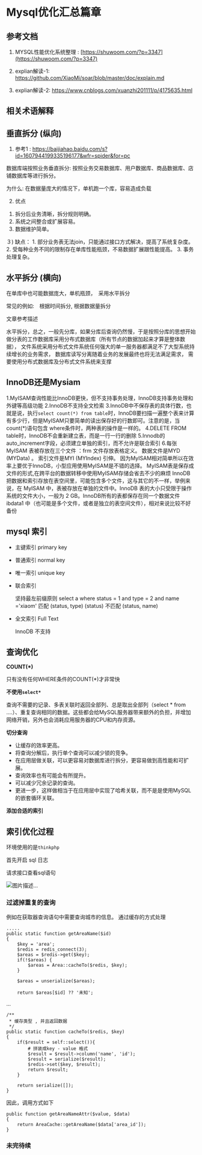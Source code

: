 # Mysql优化汇总篇章

## 参考文档

1) MYSQL性能优化系统整理 : [https://shuwoom.com/?p=3347](https://shuwoom.com/?p=3347)

2) explian解读-1: https://github.com/XiaoMi/soar/blob/master/doc/explain.md

3) explian解读-2: https://www.cnblogs.com/xuanzhi201111/p/4175635.html

## 相关术语解释

## 垂直拆分 (纵向)

1) 参考1 : https://baijiahao.baidu.com/s?id=1607944199335196177&wfr=spider&for=pc

数据库端按照业务垂直拆分: 按照业务交易数据库、用户数据库、商品数据库、店铺数据库等进行拆分。 

为什么: 在数据量庞大的情况下，单机跑一个库，容易造成负载

2) 优点

1. 拆分后业务清晰，拆分规则明确。
2. 系统之间整合或扩展容易。
3. 数据维护简单。

３) 缺点：
    1. 部分业务表无法join，只能通过接口方式解决，提高了系统复杂度。
    2. 受每种业务不同的限制存在单库性能瓶颈，不易数据扩展跟性能提高。
    3. 事务处理复杂。
    
## 水平拆分 (横向)

在单库中也可能数据庞大，单机瓶颈，　采用水平拆分

常见的例如:　根据时间拆分, 根据数据量拆分

文章参考描述

水平拆分，总之，一般先分库，如果分库后查询仍然慢，于是按照分库的思想开始做分表的工作数据库采用分布式数据库（所有节点的数据加起来才算是整体数据），
文件系统采用分布式文件系统任何强大的单一服务器都满足不了大型系统持续增长的业务需求，
数据库读写分离随着业务的发展最终也将无法满足需求，
需要使用分布式数据库及分布式文件系统来支撑


## InnoDB还是Mysiam

1.MyISAM查询性能比InnoDB更快，但不支持事务处理，InnoDB支持事务处理和外键等高级功能
2.InnoDB不支持全文检索
3.InnoDB中不保存表的具体行数，也就是说，执行`select count(*) from table`时，InnoDB要扫描一遍整个表来计算有多少行，但是MyISAM只要简单的读出保存好的行数即可。注意的是，当count(*)语句包含 where条件时，两种表的操作是一样的。
4.DELETE FROM table时，InnoDB不会重新建立表，而是一行一行的删除
5.Innodb的auto_increment字段，必须建立单独的索引，而不允许是联合索引
6.每张MyISAM 表被存放在三个文件 ：frm 文件存放表格定义。 数据文件是MYD (MYData) 。 索引文件是MYI (MYIndex) 引伸。
因为MyISAM相对简单所以在效率上要优于InnoDB，小型应用使用MyISAM是不错的选择。
MyISAM表是保存成文件的形式,在跨平台的数据转移中使用MyISAM存储会省去不少的麻烦
InnoDB 把数据和索引存放在表空间里，可能包含多个文件，这与其它的不一样，举例来说，在 MyISAM 中，表被存放在单独的文件中。InnoDB 表的大小只受限于操作系统的文件大小，一般为 2 GB。InnoDB所有的表都保存在同一个数据文件 ibdata1 中（也可能是多个文件，或者是独立的表空间文件），相对来说比较不好备份

## mysql 索引

- 主键索引 primary key

- 普通索引 normal key

- 唯一索引 unique key

- 联合索引

    坚持最左前缀原则 select a where status = 1 and type = 2 and name ='xiaom' 
    匹配 (status, type) (status)
    不匹配 (status, name)

- 全文索引 Full Text

    InnoDB 不支持

## 查询优化

**COUNT(*)**

只有没有任何WHERE条件的COUNT(*)才非常快

**不使用`select*`**

查询不需要的记录、多表关联时返回全部列、总是取出全部列（select * from ….）、重复查询相同的数据。这些都会给MySQL服务器带来额外的负担，并增加网络开销，另外也会消耗应用服务器的CPU和内存资源。

**切分查询**

- 让缓存的效率更高。
- 将查询分解后，执行单个查询可以减少锁的竞争。
- 在应用层做关联，可以更容易对数据库进行拆分，更容易做到高性能和可扩展。
- 查询效率也有可能会有所提升。
- 可以减少冗余记录的查询。
- 更进一步，这样做相当于在应用层中实现了哈希关联，而不是是使用MySQL的嵌套循环关联。

**添加合适的索引**


## 索引优化过程

环境使用的是`thinkphp`

首先开启 sql 日志

请求接口查看sql语句

![图片描述...](http://cdn.surest.cn/FtbF5SESVRsb90jzYV2C9iPgLcQw)

### 过滤掉重复的查询

例如在获取器查询语句中需要查询城市的信息。 通过缓存的方式处理

    .....
    public static function getAreaName($id)
    {
        $key = 'area';
        $redis = redis_connect(3);
        $areas = $redis->get($key);
        if(!$areas) {
            $areas = Area::cacheTo($redis, $key);
        }

        $areas = unserialize($areas);

        return $areas[$id] ?? '未知';
   ...

    /**
     * 缓存类型 , 并且返回数据
     */
    public static function cacheTo($redis, $key)
    {
        if($result = self::select()){
            # 拼装成key - value 格式
            $result = $result->column('name', 'id');
            $result = serialize($result);
            $redis->set($key, $result);
            return $result;
        }

        return serialize([]);
    }

因此，调用方式如下

    public function getAreaNameAttr($value, $data)
    {
        return AreaCache::getAreaName($data['area_id']);
    }

### 未完待续